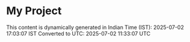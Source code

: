 # My Project

This content is dynamically generated in Indian Time (IST): 2025-07-02 17:03:07 IST
Converted to UTC: 2025-07-02 11:33:07 UTC
